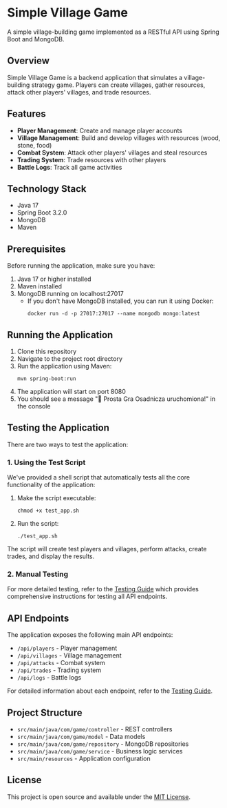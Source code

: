 # Simple Village Game

A simple village-building game implemented as a RESTful API using Spring Boot and MongoDB.

## Overview

Simple Village Game is a backend application that simulates a village-building strategy game. Players can create villages, gather resources, attack other players' villages, and trade resources.

## Features

- **Player Management**: Create and manage player accounts
- **Village Management**: Build and develop villages with resources (wood, stone, food)
- **Combat System**: Attack other players' villages and steal resources
- **Trading System**: Trade resources with other players
- **Battle Logs**: Track all game activities

## Technology Stack

- Java 17
- Spring Boot 3.2.0
- MongoDB
- Maven

## Prerequisites

Before running the application, make sure you have:

1. Java 17 or higher installed
2. Maven installed
3. MongoDB running on localhost:27017
   - If you don't have MongoDB installed, you can run it using Docker:
     ```
     docker run -d -p 27017:27017 --name mongodb mongo:latest
     ```

## Running the Application

1. Clone this repository
2. Navigate to the project root directory
3. Run the application using Maven:
   ```
   mvn spring-boot:run
   ```
4. The application will start on port 8080
5. You should see a message "🏰 Prosta Gra Osadnicza uruchomiona!" in the console

## Testing the Application

There are two ways to test the application:

### 1. Using the Test Script

We've provided a shell script that automatically tests all the core functionality of the application:

1. Make the script executable:
   ```
   chmod +x test_app.sh
   ```

2. Run the script:
   ```
   ./test_app.sh
   ```

The script will create test players and villages, perform attacks, create trades, and display the results.

### 2. Manual Testing

For more detailed testing, refer to the [Testing Guide](testing_guide.md) which provides comprehensive instructions for testing all API endpoints.

## API Endpoints

The application exposes the following main API endpoints:

- `/api/players` - Player management
- `/api/villages` - Village management
- `/api/attacks` - Combat system
- `/api/trades` - Trading system
- `/api/logs` - Battle logs

For detailed information about each endpoint, refer to the [Testing Guide](testing_guide.md).

## Project Structure

- `src/main/java/com/game/controller` - REST controllers
- `src/main/java/com/game/model` - Data models
- `src/main/java/com/game/repository` - MongoDB repositories
- `src/main/java/com/game/service` - Business logic services
- `src/main/resources` - Application configuration

## License

This project is open source and available under the [MIT License](LICENSE).